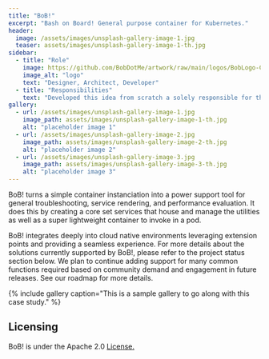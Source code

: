 ```yaml
---
title: "BoB!"
excerpt: "Bash on Board! General purpose container for Kubernetes."
header:
  image: /assets/images/unsplash-gallery-image-1.jpg
  teaser: assets/images/unsplash-gallery-image-1-th.jpg
sidebar:
  - title: "Role"
    image: https://github.com/BobDotMe/artwork/raw/main/logos/BobLogo-Color.png
    image_alt: "logo"
    text: "Designer, Architect, Developer"
  - title: "Responsibilities"
    text: "Developed this idea from scratch a solely responsible for the project's direction"
gallery:
  - url: /assets/images/unsplash-gallery-image-1.jpg
    image_path: assets/images/unsplash-gallery-image-1-th.jpg
    alt: "placeholder image 1"
  - url: /assets/images/unsplash-gallery-image-2.jpg
    image_path: assets/images/unsplash-gallery-image-2-th.jpg
    alt: "placeholder image 2"
  - url: /assets/images/unsplash-gallery-image-3.jpg
    image_path: assets/images/unsplash-gallery-image-3-th.jpg
    alt: "placeholder image 3"
---
```


BoB! turns a simple container instanciation into a power support tool for general troubleshooting, service rendering, and performance evaluation. It does this by creating a core set services that house and manage the utilities as well as a super lightweight container to invoke in a pod.

BoB! integrates deeply into cloud native environments leveraging extension points and providing a seamless experience. For more details about the solutions currently supported by BoB!, please refer to the project status section below. We plan to continue adding support for many common functions required based on community demand and engagement in future releases. See our roadmap for more details.


{% include gallery caption="This is a sample gallery to go along with this case study." %}

## Licensing

BoB! is under the Apache 2.0 [License.](https://github.com/bobdotme/bob/LICENSE.md)

